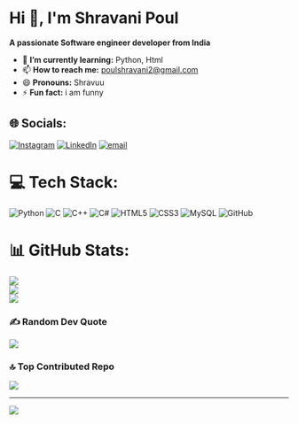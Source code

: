 #  Hi 👋, I'm Shravani Poul
**A passionate Software engineer developer from India**

- 🌱 **I’m currently learning:** Python, Html
- 📫 **How to reach me:** poulshravani2@gmail.com
- 😄 **Pronouns:** Shravuu
- ⚡ **Fun fact:** i am funny
## 🌐 Socials:
[![Instagram](https://img.shields.io/badge/Instagram-%23E4405F.svg?logo=Instagram&logoColor=white)](https://instagram.com/Shravuu_021) [![LinkedIn](https://img.shields.io/badge/LinkedIn-%230077B5.svg?logo=linkedin&logoColor=white)](https://linkedin.com/in/ShravaniPoul) [![email](https://img.shields.io/badge/Email-D14836?logo=gmail&logoColor=white)](https://gmail.compoulshravani2@gmail.com) 

# 💻 Tech Stack:
![Python](https://img.shields.io/badge/python-3670A0?style=for-the-badge&logo=python&logoColor=ffdd54) ![C](https://img.shields.io/badge/c-%2300599C.svg?style=for-the-badge&logo=c&logoColor=white) ![C++](https://img.shields.io/badge/c++-%2300599C.svg?style=for-the-badge&logo=c%2B%2B&logoColor=white) ![C#](https://img.shields.io/badge/c%23-%23239120.svg?style=for-the-badge&logo=csharp&logoColor=white) ![HTML5](https://img.shields.io/badge/html5-%23E34F26.svg?style=for-the-badge&logo=html5&logoColor=white) ![CSS3](https://img.shields.io/badge/css3-%231572B6.svg?style=for-the-badge&logo=css3&logoColor=white) ![MySQL](https://img.shields.io/badge/mysql-4479A1.svg?style=for-the-badge&logo=mysql&logoColor=white) ![GitHub](https://img.shields.io/badge/github-%23121011.svg?style=for-the-badge&logo=github&logoColor=white)
# 📊 GitHub Stats:
![](https://github-readme-stats.vercel.app/api?username=Poulshravani&theme=dark&hide_border=false&include_all_commits=true&count_private=false)<br/>
![](https://nirzak-streak-stats.vercel.app/?user=Poulshravani&theme=dark&hide_border=false)<br/>
![](https://github-readme-stats.vercel.app/api/top-langs/?username=Poulshravani&theme=dark&hide_border=false&include_all_commits=true&count_private=false&layout=compact)

### ✍️ Random Dev Quote
![](https://quotes-github-readme.vercel.app/api?type=horizontal&theme=radical)

### 🔝 Top Contributed Repo
![](https://github-contributor-stats.vercel.app/api?username=Poulshravani&limit=5&theme=dark&combine_all_yearly_contributions=true)

---
[![](https://visitcount.itsvg.in/api?id=Poulshravani&icon=0&color=0)](https://visitcount.itsvg.in)

<!-- Proudly created with GPRM ( https://gprm.itsvg.in ) -->
